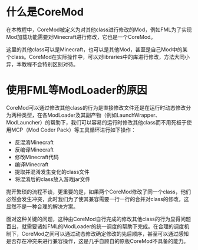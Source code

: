 # 什么是CoreMod

在本教程中，CoreMod被定义为对其他class进行修改的Mod，例如FML为了实现Mod加载功能需要对Minecraft进行修改，它也是一个CoreMod。

这里的其他class可以是Minecraft，也可以是其他Mod，甚至是自己Mod中的某个class。CoreMod在实际操作中，可以对libraries中的库进行修改，方法大同小异，本教程不会特别区别对待。

# 使用FML等ModLoader的原因

CoreMod可以通过修改其他class的行为是直接修改文件还是在运行时动态修改分为两种类型，在各ModLoader及其副产物（例如LaunchWrapper、ModLauncher）的帮助下，我们可以容易的运行时修改其他class而不用死板于使用MCP（Mod Coder Pack）等工具循环进行如下操作：
* 反混淆Minecraft
* 反编译Minecraft
* 修改Minecraft代码
* 编译Minecraft
* 提取并混淆发生变化的class文件
* 将混淆后的class放入游戏jar文件

抛开繁琐的流程不谈，更重要的是，如果两个CoreMod修改了同一个class，他们必然会发生冲突，此时我们为了使其兼容需要一行一行的合并对class的修改，这显然不是一种合理的解决方案。

面对这种关键的问题，这种由CoreMod自行完成的修改其他class的行为显得问题百出，就需要诸如FML的ModLoader的统一调度的帮助下完成。在合理的调度机制下，CoreMod之间可以通过动态修改确定修改的先后顺序，甚至可以通过感知是否存在冲突来进行兼容操作，这是几乎自顾自的原版CoreMod不具备的能力。
